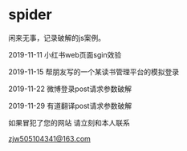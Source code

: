 # spider
闲来无事，记录破解的js案例。


2019-11-11       小红书web页面sgin效验

2019-11-15       帮朋友写的一个某读书管理平台的模拟登录

2019-11-22       微博登录post请求参数破解

2019-11-29       有道翻译post请求参数破解



如果冒犯了您的网站   请立刻和本人联系

zjw505104341@163.com

